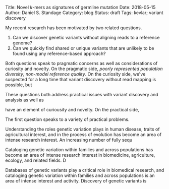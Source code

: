 Title: Novel <em>k</em>-mers as signatures of germline mutation
Date: 2018-05-15
Author: Daniel S. Standage
Category: blog
Status: draft
Tags: kevlar; variant discovery

My recent research has been motivated by two related questions.

1. Can we discover genetic variants without aligning reads to a reference genome?
2. Can we quickly find shared or unique variants that are unlikely to be found using any reference-based approach?

Both questions speak to pragmatic concerns as well as considerations of curiosity and novelty.
On the pragmatic side, *poorly represented population diversity; non-model reference quality*.
On the curiosity side, we've suspected for a long time that variant discovery without read mapping is possible, but 



These questions both address practical issues with variant discovery and analysis as well as 




 have an element of curiousity and novelty.
On the practical side, 

The first question speaks to a variety of practical problems.





Understanding the roles genetic variation plays in human disease, traits of agricultural interest, and in the process of evolution has become an area of intense research interest.
An increasing number of fully sequ



Cataloging genetic variation within families and across populations has become an area of intense research interest in biomedicine, agriculture, ecology, and related fields.
D

Databases of genetic variants play a critical role in biomedical research, and cataloging genetic variation within families and across populations is an area of intense interest and activity.
Discovery of genetic variants is 

